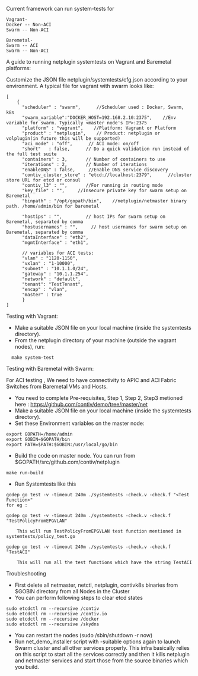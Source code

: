 Current framework can run system-tests for

```
Vagrant-
Docker -- Non-ACI
Swarm -- Non-ACI

Baremetal-
Swarm -- ACI
Swarm -- Non-ACI
```
A guide to running netplugin systemtests on Vagrant and Baremetal platforms:

Customize the JSON file netplugin/systemtests/cfg.json according to your environment. A typical file for vagrant with swarm looks like:
```
[
    {
      "scheduler" : "swarm",      //Scheduler used : Docker, Swarm, k8s
      "swarm_variable":"DOCKER_HOST=192.168.2.10:2375",    //Env variable for swarm. Typically <master node's IP>:2375
      "platform" : "vagrant",    //Platform: Vagrant or Platform
      "product" : "netplugin",    // Product: netplugin or volplugin(in future this will be supported)
      "aci_mode" : "off",      // ACI mode: on/off
      "short"   : false,      // Do a quick validation run instead of the full test suite
      "containers" : 3,       // Number of containers to use
      "iterations" : 2,       // Number of iterations
      "enableDNS" : false,     //Enable DNS service discovery
      "contiv_cluster_store" : "etcd://localhost:2379",      //cluster store URL for etcd or consul
      "contiv_l3" : "",       //For running in routing mode
      "key_file" : "",     //Insecure private key for swarm setup on Baremetal
      "binpath" : "/opt/gopath/bin",    //netplugin/netmaster binary path. /home/admin/bin for baremetal

      "hostips" : "",         // host IPs for swarm setup on Baremetal, separated by comma
      "hostusernames" : "",     // host usernames for swarm setup on Baremetal, separated by comma
      "dataInterface" : "eth2",   
      "mgmtInterface" : "eth1",

      // variables for ACI tests:
      "vlan" : "1120-1150",    
      "vxlan" : "1-10000",
      "subnet" : "10.1.1.0/24",
      "gateway" : "10.1.1.254",
      "network" : "default",
      "tenant": "TestTenant",
      "encap" : "vlan",
      "master" : true
      }
]
```

Testing with Vagrant:

* Make a suitable JSON file on your local machine (inside the systemtests directory).
* From the netplugin directory of your machine (outside the vagrant nodes), run:

```
  make system-test
```
Testing with Baremetal with Swarm:

For ACI testing , We need to have connectivity to APIC and ACI Fabric Switches from Baremetal VMs and Hosts.
* You need to complete Pre-requisites, Step 1, Step 2, Step3 metioned here : https://github.com/contiv/demo/tree/master/net
* Make a suitable JSON file on your local machine (inside the systemtests directory).
* Set these Environment variables on the master node:

```
export GOPATH=/home/admin
export GOBIN=$GOPATH/bin
export PATH=$PATH:$GOBIN:/usr/local/go/bin
```

* Build the code on master node. You can run from $GOPATH/src/github.com/contiv/netplugin
```
make run-build
```
*  Run Systemtests like this
```
godep go test -v -timeout 240m ./systemtests -check.v -check.f "<Test Function>"
for eg :

godep go test -v -timeout 240m ./systemtests -check.v -check.f "TestPolicyFromEPGVLAN"

	This will run TestPolicyFromEPGVLAN test function mentioned in systemtests/policy_test.go

godep go test -v -timeout 240m ./systemtests -check.v -check.f "TestACI"

	This will run all the test functions which have the string TestACI
```
Troubleshooting

* First delete all netmaster, netctl, netplugin, contivk8s binaries from $GOBIN directory from all Nodes in the Cluster
* You can perform following steps to clear etcd states
```
sudo etcdctl rm --recursive /contiv
sudo etcdctl rm --recursive /contiv.io
sudo etcdctl rm --recursive /docker
sudo etcdctl rm --recursive /skydns
```
* You can restart the nodes (sudo /sbin/shutdown -r now)
* Run net_demo_installer script with -suitable options again to launch Swarm cluster and all other services properly. This infra basically relies on this script to start all the services correctly and then it kills netplugin and netmaster services and start those from the source binaries which you build.
